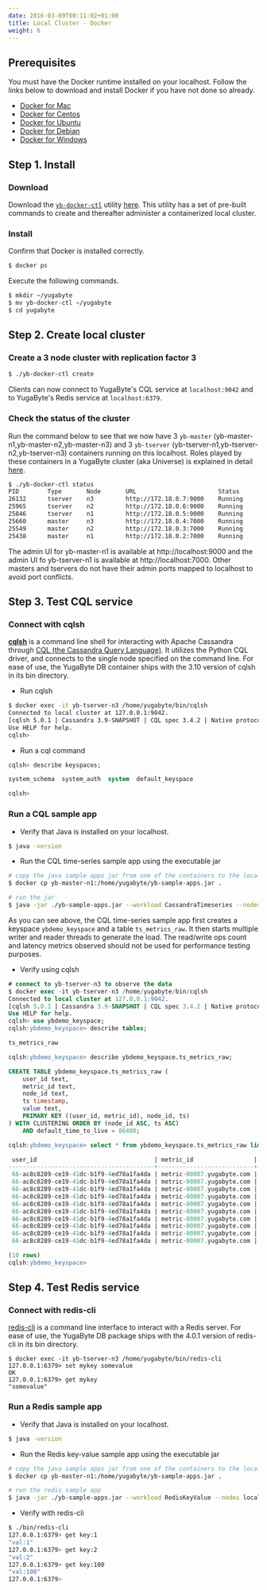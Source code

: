 ```yaml
---
date: 2016-03-09T00:11:02+01:00
title: Local Cluster - Docker
weight: 6
---
```


## Prerequisites

You must have the Docker runtime installed on your localhost. Follow the links below to download and install Docker if you have not done so already.

- [Docker for Mac](https://store.docker.com/editions/community/docker-ce-desktop-mac)
- [Docker for Centos](https://store.docker.com/editions/community/docker-ce-server-centos)
- [Docker for Ubuntu](https://store.docker.com/editions/community/docker-ce-server-ubuntu)
- [Docker for Debian](https://store.docker.com/editions/community/docker-ce-server-debian)
- [Docker for Windows](https://store.docker.com/editions/community/docker-ce-desktop-windows)

## Step 1. Install

### Download

Download the [`yb-docker-ctl`](/admin/yb-docker-ctl/) utility [here](http://www.yugabyte.com#download). This utility has a set of pre-built commands to create and thereafter administer a containerized local cluster. 

### Install

Confirm that Docker is installed correctly.

```sh
$ docker ps
```

Execute the following commands.

```sh
$ mkdir ~/yugabyte
$ mv yb-docker-ctl ~/yugabyte
$ cd yugabyte
```

## Step 2. Create local cluster

### Create a 3 node cluster with replication factor 3 

```sh
$ ./yb-docker-ctl create
```

Clients can now connect to YugaByte's CQL service at `localhost:9042` and to YugaByte's Redis service at  `localhost:6379`.

### Check the status of the cluster

Run the command below to see that we now have 3 `yb-master` (yb-master-n1,yb-master-n2,yb-master-n3) and 3 `yb-tserver` (yb-tserver-n1,yb-tserver-n2,yb-tserver-n3) containers running on this localhost. Roles played by these containers in a YugaByte cluster (aka Universe) is explained in detail [here](/architecture/concepts/#universe-components).

```sh
$ ./yb-docker-ctl status
PID        Type       Node       URL                       Status          Started At          
26132      tserver    n3         http://172.18.0.7:9000    Running         2017-10-20T17:54:54.99459154Z
25965      tserver    n2         http://172.18.0.6:9000    Running         2017-10-20T17:54:54.412377451Z
25846      tserver    n1         http://172.18.0.5:9000    Running         2017-10-20T17:54:53.806993683Z
25660      master     n3         http://172.18.0.4:7000    Running         2017-10-20T17:54:53.197652566Z
25549      master     n2         http://172.18.0.3:7000    Running         2017-10-20T17:54:52.640188158Z
25438      master     n1         http://172.18.0.2:7000    Running         2017-10-20T17:54:52.084772289Z
```

The admin UI for yb-master-n1 is available at http://localhost:9000 and the admin UI fo yb-tserver-n1 is available at http://localhost:7000. Other masters and tservers do not have their admin ports mapped to localhost to avoid port conflicts.

## Step 3. Test CQL service

### Connect with cqlsh

[**cqlsh**](http://cassandra.apache.org/doc/latest/tools/cqlsh.html) is a command line shell for interacting with Apache Cassandra through [CQL (the Cassandra Query Language)](http://cassandra.apache.org/doc/latest/cql/index.html). It utilizes the Python CQL driver, and connects to the single node specified on the command line. For ease of use, the YugaByte DB container ships with the 3.10 version of cqlsh in its bin directory.

- Run cqlsh

```sh
$ docker exec -it yb-tserver-n3 /home/yugabyte/bin/cqlsh
Connected to local cluster at 127.0.0.1:9042.
[cqlsh 5.0.1 | Cassandra 3.9-SNAPSHOT | CQL spec 3.4.2 | Native protocol v4]
Use HELP for help.
cqlsh> 
```

- Run a cql command

```sql
cqlsh> describe keyspaces;

system_schema  system_auth  system  default_keyspace

cqlsh> 
```

### Run a CQL sample app

- Verify that Java is installed on your localhost.

```sh
$ java -version
```

- Run the CQL time-series sample app using the executable jar

```sh
# copy the java sample apps jar from one of the containers to the localhost
$ docker cp yb-master-n1:/home/yugabyte/yb-sample-apps.jar .

# run the jar
$ java -jar ./yb-sample-apps.jar --workload CassandraTimeseries --nodes localhost:9042
```

As you can see above, the CQL time-series sample app first creates a keyspace `ybdemo_keyspace` and a table `ts_metrics_raw`. It then starts multiple writer and reader threads to generate the load. The read/write ops count and latency metrics observed should not be used for performance testing purposes.

- Verify using cqlsh

```sql
# connect to yb-tserver-n3 to observe the data
$ docker exec -it yb-tserver-n3 /home/yugabyte/bin/cqlsh
Connected to local cluster at 127.0.0.1:9042.
[cqlsh 5.0.1 | Cassandra 3.9-SNAPSHOT | CQL spec 3.4.2 | Native protocol v4]
Use HELP for help.
cqlsh> use ybdemo_keyspace;
cqlsh:ybdemo_keyspace> describe tables;

ts_metrics_raw

cqlsh:ybdemo_keyspace> describe ybdemo_keyspace.ts_metrics_raw;

CREATE TABLE ybdemo_keyspace.ts_metrics_raw (
    user_id text,
    metric_id text,
    node_id text,
    ts timestamp,
    value text,
    PRIMARY KEY ((user_id, metric_id), node_id, ts)
) WITH CLUSTERING ORDER BY (node_id ASC, ts ASC)
    AND default_time_to_live = 86400;

cqlsh:ybdemo_keyspace> select * from ybdemo_keyspace.ts_metrics_raw limit 10;

 user_id                                 | metric_id                 | node_id    | ts                              | value
-----------------------------------------+---------------------------+------------+---------------------------------+--------------------------
 66-ac8c8289-ce19-41dc-b1f9-4ed78a1fa4da | metric-00007.yugabyte.com | node-00001 | 2017-10-20 18:29:40.000000+0000 | 1508524180000[B@1a728121
 66-ac8c8289-ce19-41dc-b1f9-4ed78a1fa4da | metric-00007.yugabyte.com | node-00001 | 2017-10-20 18:29:41.000000+0000 | 1508524181000[B@5d0a04c9
 66-ac8c8289-ce19-41dc-b1f9-4ed78a1fa4da | metric-00007.yugabyte.com | node-00001 | 2017-10-20 18:29:42.000000+0000 | 1508524182000[B@765dfd86
 66-ac8c8289-ce19-41dc-b1f9-4ed78a1fa4da | metric-00007.yugabyte.com | node-00001 | 2017-10-20 18:29:43.000000+0000 | 1508524183000[B@27a60876
 66-ac8c8289-ce19-41dc-b1f9-4ed78a1fa4da | metric-00007.yugabyte.com | node-00001 | 2017-10-20 18:29:44.000000+0000 | 1508524184000[B@1102abe3
 66-ac8c8289-ce19-41dc-b1f9-4ed78a1fa4da | metric-00007.yugabyte.com | node-00001 | 2017-10-20 18:29:45.000000+0000 | 1508524185000[B@452ad6ce
 66-ac8c8289-ce19-41dc-b1f9-4ed78a1fa4da | metric-00007.yugabyte.com | node-00001 | 2017-10-20 18:29:46.000000+0000 | 1508524186000[B@27078325
 66-ac8c8289-ce19-41dc-b1f9-4ed78a1fa4da | metric-00007.yugabyte.com | node-00001 | 2017-10-20 18:29:47.000000+0000 | 1508524187000[B@34f28dea
 66-ac8c8289-ce19-41dc-b1f9-4ed78a1fa4da | metric-00007.yugabyte.com | node-00001 | 2017-10-20 18:29:48.000000+0000 | 1508524188000[B@78f5473d
 66-ac8c8289-ce19-41dc-b1f9-4ed78a1fa4da | metric-00007.yugabyte.com | node-00001 | 2017-10-20 18:29:49.000000+0000 | 1508524189000[B@3b9792f9

(10 rows)
cqlsh:ybdemo_keyspace>

```

## Step 4. Test Redis service 

### Connect with redis-cli

[redis-cli](https://redis.io/topics/rediscli) is a command line interface to interact with a Redis server. For ease of use, the YugaByte DB package ships with the 4.0.1 version of redis-cli in its bin directory.

```
$ docker exec -it yb-tserver-n3 /home/yugabyte/bin/redis-cli
127.0.0.1:6379> set mykey somevalue
OK
127.0.0.1:6379> get mykey
"somevalue"
```

### Run a Redis sample app

- Verify that Java is installed on your localhost.

```sh
$ java -version
```

- Run the Redis key-value sample app using the executable jar

```sh
# copy the java sample apps jar from one of the containers to the localhost (if you haven't done so already)
$ docker cp yb-master-n1:/home/yugabyte/yb-sample-apps.jar .

# run the redis sample app
$ java -jar ./yb-sample-apps.jar --workload RedisKeyValue --nodes localhost:6379 --nouuid
```

- Verify with redis-cli

```sh
$ ./bin/redis-cli
127.0.0.1:6379> get key:1  
"val:1"  
127.0.0.1:6379> get key:2  
"val:2"  
127.0.0.1:6379> get key:100  
"val:100"  
127.0.0.1:6379>   
```
